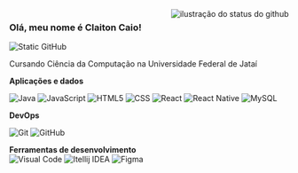 <img align='right' src="https://github-readme-stats.vercel.app/api?username=ClaitonCaio&show_icons=true&title_color=783c00&text_color=af552e&icon_color=783c00&bg_color=f8efd4&cache_seconds=2300" alt="ilustração do status do github">

### Olá, meu nome é Claiton Caio!

<img src="https://img.shields.io/static/v1?label=Overview&message=Claiton Caio Rodrigues &color=f8efd4&style=for-the-badge&logo=GitHub" alt="Static GitHub">

<p>Cursando Ciência da Computação na Universidade Federal de Jataí<br/> </p>

**Aplicações e dados**

![Java](https://img.shields.io/badge/-Java-333333?style=flat&logo=Java&logoColor=007396)
![JavaScript](https://img.shields.io/badge/-JavaScript-333333?style=flat&logo=javascript)
![HTML5](https://img.shields.io/badge/-HTML5-333333?style=flat&logo=HTML5)
![CSS](https://img.shields.io/badge/-CSS-333333?style=flat&logo=CSS3&logoColor=1572B6)
![React](https://img.shields.io/badge/-React-333333?style=flat&logo=react)
![React Native](https://img.shields.io/badge/-React%20Native-333333?style=flat&logo=react)
![MySQL](https://img.shields.io/badge/-MySQL-333333?style=flat&logo=mysql)

**DevOps**

![Git](https://img.shields.io/badge/-Git-333333?style=flat&logo=git)
![GitHub](https://img.shields.io/badge/-GitHub-333333?style=flat&logo=github)

**Ferramentas de desenvolvimento**
<br>
![Visual Code](https://img.shields.io/badge/Vscode-007ACC?style=for-the-badge&logo=visualstudiocode&logoColor=white)
![Itellij IDEA](https://img.shields.io/badge/Intellij%20Idea-000?logo=intellij-idea&style=for-the-badge)
![Figma](https://img.shields.io/badge/Figma-F24E1E?style=for-the-badge&logo=figma&logoColor=white)


<br/>
